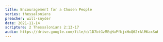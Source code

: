 ```yaml
---
title: Encouragement for a Chosen People
series: thessalonians
preacher: will-snyder
date: 2021-11-14
scripture: 2 Thessalonians 2:13-17
audio: https://drive.google.com/file/d/1D7btGzMEqHaPfbjxHxQ62rAlMKaxSuKI/view
---
```


